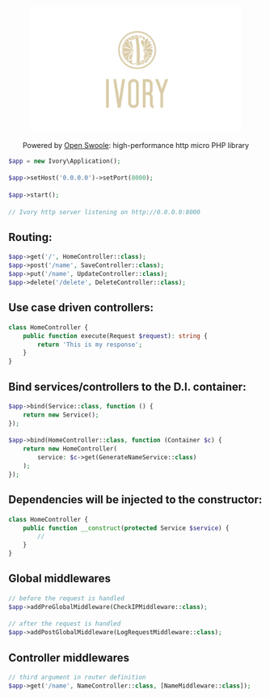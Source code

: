 <p align="center">
<img height="auto" style="width: 420px; object-fit: contain;" src="https://github.com/dannyYassine/ivory/blob/main/logo-large.png?raw=true" alt="logo.png">
</p>
<p align="center">
Powered by <a href="https://openswoole.com/" target="_blank">Open Swoole</a>: high-performance http micro PHP library
</p>

```php
$app = new Ivory\Application();

$app->setHost('0.0.0.0')->setPort(8000);

$app->start();

// Ivory http server listening on http://0.0.0.0:8000
```

## Routing:
```php
$app->get('/', HomeController::class);
$app->post('/name', SaveController::class);
$app->put('/name', UpdateController::class);
$app->delete('/delete', DeleteController::class);
```

## Use case driven controllers:
```php
class HomeController {
    public function execute(Request $request): string {
        return 'This is my response';
    }
}
```

## Bind services/controllers to the D.I. container:
```php
$app->bind(Service::class, function () {
    return new Service();
});

$app->bind(HomeController::class, function (Container $c) {
    return new HomeController(
        service: $c->get(GenerateNameService::class)
    );
});
```

## Dependencies will be injected to the constructor:
```php
class HomeController {
    public function __construct(protected Service $service) {
        //
    }
}
```

## Global middlewares
```php
// before the request is handled
$app->addPreGlobalMiddleware(CheckIPMiddleware::class);

// after the request is handled
$app->addPostGlobalMiddleware(LogRequestMiddleware::class);
```

## Controller middlewares
```php
// third argument in router definition
$app->get('/name', NameController::class, [NameMiddleware::class]);
```
